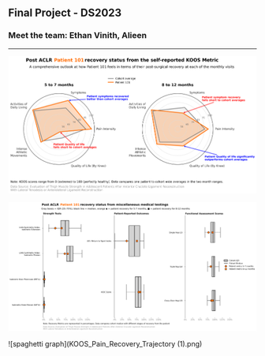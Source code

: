 ## Final Project - DS2023

### Meet the team: Ethan Vinith, Alieen

-----------------------------------------

![Radar Graphs](Radar_small_multiples.png)

![BoxPlots](stacked_horizontal_boxplots.png)

![spaghetti graph](KOOS_Pain_Recovery_Trajectory (1).png)
